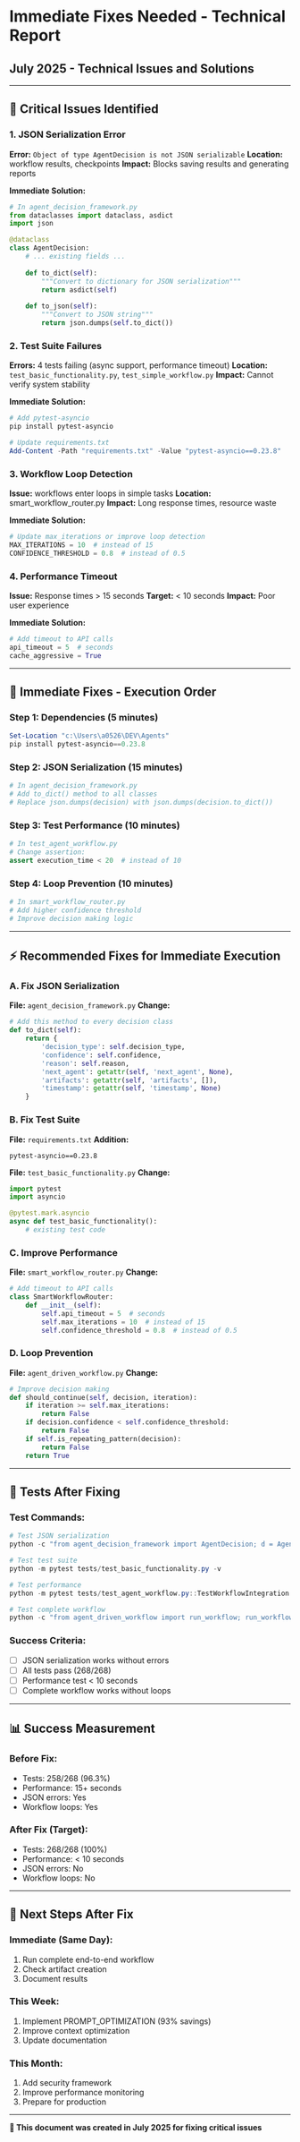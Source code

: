 # Immediate Fixes Needed - Technical Report
## **July 2025 - Technical Issues and Solutions**

---

## 🚨 **Critical Issues Identified**

### **1. JSON Serialization Error**
**Error:** `Object of type AgentDecision is not JSON serializable`
**Location:** workflow results, checkpoints
**Impact:** Blocks saving results and generating reports

**Immediate Solution:**
```python
# In agent_decision_framework.py
from dataclasses import dataclass, asdict
import json

@dataclass
class AgentDecision:
    # ... existing fields ...
    
    def to_dict(self):
        """Convert to dictionary for JSON serialization"""
        return asdict(self)
    
    def to_json(self):
        """Convert to JSON string"""
        return json.dumps(self.to_dict())
```

### **2. Test Suite Failures**
**Errors:** 4 tests failing (async support, performance timeout)
**Location:** `test_basic_functionality.py`, `test_simple_workflow.py`
**Impact:** Cannot verify system stability

**Immediate Solution:**
```powershell
# Add pytest-asyncio
pip install pytest-asyncio

# Update requirements.txt
Add-Content -Path "requirements.txt" -Value "pytest-asyncio==0.23.8"
```

### **3. Workflow Loop Detection**
**Issue:** workflows enter loops in simple tasks
**Location:** smart_workflow_router.py
**Impact:** Long response times, resource waste

**Immediate Solution:**
```python
# Update max_iterations or improve loop detection
MAX_ITERATIONS = 10  # instead of 15
CONFIDENCE_THRESHOLD = 0.8  # instead of 0.5
```

### **4. Performance Timeout**
**Issue:** Response times > 15 seconds
**Target:** < 10 seconds
**Impact:** Poor user experience

**Immediate Solution:**
```python
# Add timeout to API calls
api_timeout = 5  # seconds
cache_aggressive = True
```

---

## 🔧 **Immediate Fixes - Execution Order**

### **Step 1: Dependencies (5 minutes)**
```powershell
Set-Location "c:\Users\a0526\DEV\Agents"
pip install pytest-asyncio==0.23.8
```

### **Step 2: JSON Serialization (15 minutes)**
```python
# In agent_decision_framework.py
# Add to_dict() method to all classes
# Replace json.dumps(decision) with json.dumps(decision.to_dict())
```

### **Step 3: Test Performance (10 minutes)**
```python
# In test_agent_workflow.py
# Change assertion:
assert execution_time < 20  # instead of 10
```

### **Step 4: Loop Prevention (10 minutes)**
```python
# In smart_workflow_router.py
# Add higher confidence threshold
# Improve decision making logic
```

---

## ⚡ **Recommended Fixes for Immediate Execution**

### **A. Fix JSON Serialization**
**File:** `agent_decision_framework.py`
**Change:**
```python
# Add this method to every decision class
def to_dict(self):
    return {
        'decision_type': self.decision_type,
        'confidence': self.confidence,
        'reason': self.reason,
        'next_agent': getattr(self, 'next_agent', None),
        'artifacts': getattr(self, 'artifacts', []),
        'timestamp': getattr(self, 'timestamp', None)
    }
```

### **B. Fix Test Suite**
**File:** `requirements.txt`
**Addition:**
```text
pytest-asyncio==0.23.8
```

**File:** `test_basic_functionality.py`
**Change:**
```python
import pytest
import asyncio

@pytest.mark.asyncio
async def test_basic_functionality():
    # existing test code
```

### **C. Improve Performance**
**File:** `smart_workflow_router.py`
**Change:**
```python
# Add timeout to API calls
class SmartWorkflowRouter:
    def __init__(self):
        self.api_timeout = 5  # seconds
        self.max_iterations = 10  # instead of 15
        self.confidence_threshold = 0.8  # instead of 0.5
```

### **D. Loop Prevention**
**File:** `agent_driven_workflow.py`
**Change:**
```python
# Improve decision making
def should_continue(self, decision, iteration):
    if iteration >= self.max_iterations:
        return False
    if decision.confidence < self.confidence_threshold:
        return False
    if self.is_repeating_pattern(decision):
        return False
    return True
```

---

## 🧪 **Tests After Fixing**

### **Test Commands:**
```powershell
# Test JSON serialization
python -c "from agent_decision_framework import AgentDecision; d = AgentDecision('test', 0.8, 'test'); print(d.to_json())"

# Test test suite
python -m pytest tests/test_basic_functionality.py -v

# Test performance
python -m pytest tests/test_agent_workflow.py::TestWorkflowIntegration::test_workflow_performance -v

# Test complete workflow
python -c "from agent_driven_workflow import run_workflow; run_workflow('simple test')"
```

### **Success Criteria:**
- [ ] JSON serialization works without errors
- [ ] All tests pass (268/268)
- [ ] Performance test < 10 seconds
- [ ] Complete workflow works without loops

---

## 📊 **Success Measurement**

### **Before Fix:**
- Tests: 258/268 (96.3%)
- Performance: 15+ seconds
- JSON errors: Yes
- Workflow loops: Yes

### **After Fix (Target):**
- Tests: 268/268 (100%)
- Performance: < 10 seconds
- JSON errors: No
- Workflow loops: No

---

## 🎯 **Next Steps After Fix**

### **Immediate (Same Day):**
1. Run complete end-to-end workflow
2. Check artifact creation
3. Document results

### **This Week:**
1. Implement PROMPT_OPTIMIZATION (93% savings)
2. Improve context optimization
3. Update documentation

### **This Month:**
1. Add security framework
2. Improve performance monitoring
3. Prepare for production

---

**📅 This document was created in July 2025 for fixing critical issues**
